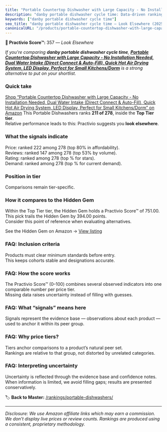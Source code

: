 ```yaml
---
title: "Portable Countertop Dishwasher with Large Capacity - No Installation Needed, Dual Water Intake (Direct Connect & Auto-Fill), Quick Hot Air Drying System, LED Display, Perfect for Small Kitchens/Dorm"
description: "danby portable dishwasher cycle time: Data-driven ranking using the Practivio Score™. Positioned by quality, value, demand, findability, momentum."
keywords: ["danby portable dishwasher cycle time"]
seo_title: "danby portable dishwasher cycle time — Look Elsewhere (2025)"
canonicalURL: "/products/portable-countertop-dishwasher-with-large-capacity-no-installation-needed-dual-water-intake-direct-connect-auto-fill-quick-hot-air-drying-system-led-display-perfect-for-small-kitchensdorm-B0F83GRJT5/"
---
```


**🚫 Practivio Score™:** 357 — _Look Elsewhere_


*If you're comparing **danby portable dishwasher cycle time**, **[Portable Countertop Dishwasher with Large Capacity - No Installation Needed, Dual Water Intake (Direct Connect & Auto-Fill), Quick Hot Air Drying System, LED Display, Perfect for Small Kitchens/Dorm](https://www.amazon.com/dp/B0F83GRJT5?tag=practivio-20)** is a strong alternative to put on your shortlist.*
### Quick take
[Shop “Portable Countertop Dishwasher with Large Capacity - No Installation Needed, Dual Water Intake (Direct Connect & Auto-Fill), Quick Hot Air Drying System, LED Display, Perfect for Small Kitchens/Dorm” on Amazon](https://www.amazon.com/dp/B0F83GRJT5?tag=practivio-20)
This Portable Dishwashers ranks **211 of 278**, inside the **Top Tier tier**.  
Relative performance leads to this: Practivio suggests you **look elsewhere**.

### What the signals indicate
Price: ranked 222 among 278 (top 80% in affordability).  
Reviews: ranked 147 among 278 (top 53% by volume).  
Rating: ranked  among 278 (top % for stars).  
Demand: ranked  among 278 (top % for current demand).

### Position in tier
Comparisons remain tier-specific.

### How it compares to the Hidden Gem
Within the Top Tier tier, the Hidden Gem holds a Practivio Score™ of 751.00.  
This pick trails the Hidden Gem by 394.00 points.  
Consider this point of reference when evaluating alternatives.  

See the Hidden Gem on Amazon → [View listing](https://www.amazon.com/dp/B08N6WV3HX?tag=practivio-20)

### FAQ: Inclusion criteria
Products must clear minimum standards before entry.  
This keeps cohorts stable and designations accurate.

### FAQ: How the score works
The Practivio Score™ (0–100) combines several observed indicators into one comparable number per price tier.  
Missing data raises uncertainty instead of filling with guesses.

### FAQ: What “signals” means here
Signals represent the evidence base — observations about each product — used to anchor it within its peer group.

### FAQ: Why price tiers?
Tiers anchor comparisons to a product’s natural peer set.  
Rankings are relative to that group, not distorted by unrelated categories.

### FAQ: Interpreting uncertainty
Uncertainty is reflected through the evidence base and confidence notes.  
When information is limited, we avoid filling gaps; results are presented conservatively.


🏷️ **Back to Master:** [/rankings/portable-dishwashers/](/rankings/portable-dishwashers/)

---
_Disclosure: We use Amazon affiliate links which may earn a commission. We don’t display live prices or review counts. Rankings are produced using a consistent, proprietary methodology._
